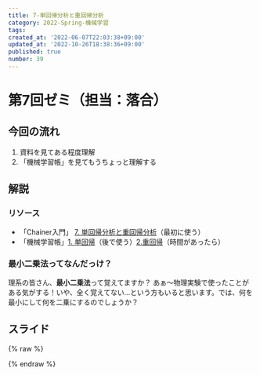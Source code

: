 ```yaml
---
title: 7-単回帰分析と重回帰分析
category: 2022-Spring-機械学習
tags: 
created_at: '2022-06-07T22:03:38+09:00'
updated_at: '2022-10-26T18:38:36+09:00'
published: true
number: 39
---
```


# 第7回ゼミ（担当：落合）
## 今回の流れ
1.  資料を見てある程度理解
1. 「機械学習帳」を見てもうちょっと理解する

## 解説
### リソース
- 「Chainer入門」  [7. 単回帰分析と重回帰分析](https://tutorials.chainer.org/ja/07_Regression_Analysis.html)（最初に使う）
- 「機械学習帳」[1. 単回帰](https://chokkan.github.io/mlnote/regression/01sra.html)（後で使う）[2.重回帰](https://chokkan.github.io/mlnote/regression/02mra.html)（時間があったら）

### 最小二乗法ってなんだっけ？
理系の皆さん、**最小二乗法**って覚えてますか？
あぁ〜物理実験で使ったことがある気がする！いや、全く覚えてない...という方もいると思います。では、何を最小にして何を二乗にするのでしょうか？

## スライド
{% raw %}
<script async class="speakerdeck-embed" data-id="d89ef3b965b44ec489683fe3840d5c24" data-ratio="1.77777777777778" src="//speakerdeck.com/assets/embed.js"></script>
{% endraw %}
